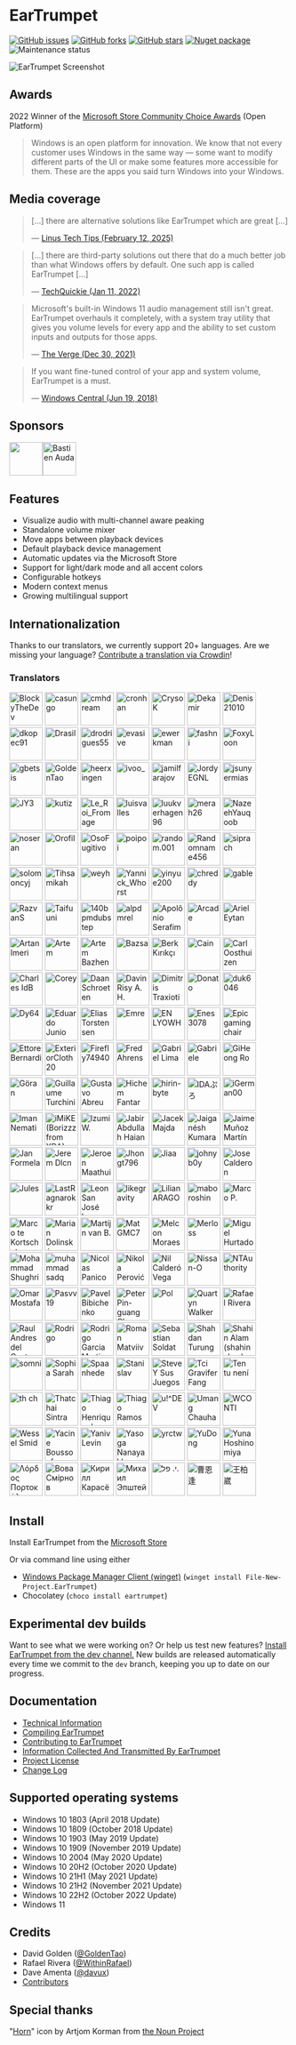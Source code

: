 # EarTrumpet

[![GitHub issues](https://img.shields.io/github/issues/File-New-Project/EarTrumpet?style=flat-square)](https://github.com/File-New-Project/EarTrumpet/issues) [![GitHub forks](https://img.shields.io/github/forks/File-New-Project/EarTrumpet?style=flat-square)](https://github.com/File-New-Project/EarTrumpet/network) [![GitHub stars](https://img.shields.io/github/stars/File-New-Project/EarTrumpet?style=flat-square)](https://github.com/File-New-Project/EarTrumpet/stargazers) [![Nuget package](https://img.shields.io/chocolatey/v/eartrumpet?style=flat-square)](https://chocolatey.org/packages/eartrumpet) ![Maintenance status](https://img.shields.io/maintenance/yes/2025?style=flat-square)

![EarTrumpet Screenshot](./Graphics/hero.gif)


## Awards

2022 Winner of the [Microsoft Store Community Choice Awards](https://blogs.windows.com/windowsdeveloper/2022/05/27/announcing-the-microsoft-store-app-awards-winners/#:~:text=open%20platform%20category) (Open Platform)
> Windows is an open platform for innovation. We know that not every customer uses Windows in the same way — some want to modify different parts of the UI or make some features more accessible for them. These are the apps you said turn Windows into your Windows.

## Media coverage

> [...] there are alternative solutions like EarTrumpet which are great [...]
>
> &mdash; [Linus Tech Tips (February 12, 2025)](https://youtu.be/6wgHq9NZru0?t=461)


> [...] there are third-party solutions out there that do a much better job than what Windows offers by default. One such app is called EarTrumpet [...]
>
> &mdash; [TechQuickie (Jan 11, 2022)](https://www.youtube.com/watch?v=xQvp5HzY9xc)

> Microsoft's built-in Windows 11 audio management still isn't great. EarTrumpet overhauls it completely, with a system tray utility that gives you volume levels for every app and the ability to set custom inputs and outputs for those apps.
>
> &mdash; [The Verge (Dec 30, 2021)](https://www.theverge.com/22837232/windows-11-pc-best-apps-microsoft-2021)

> If you want fine-tuned control of your app and system volume, EarTrumpet is a must.
>
> &mdash; [Windows Central (Jun 19, 2018)](https://www.windowscentral.com/eartrumpet-review-best-audio-control-app-windows)

## Sponsors

<!-- sponsors --><a href="https://github.com/PykeMann"><img src="https://github.com/PykeMann.png" width="60px" alt="" title="" /></a><a href="https://github.com/audabas"><img src="https://github.com/audabas.png" width="60px" alt="Bastien Auda" title="Bastien Auda" /></a><!-- sponsors -->

## Features

* Visualize audio with multi-channel aware peaking
* Standalone volume mixer
* Move apps between playback devices
* Default playback device management
* Automatic updates via the Microsoft Store
* Support for light/dark mode and all accent colors
* Configurable hotkeys
* Modern context menus
* Growing multilingual support

## Internationalization

Thanks to our translators, we currently support 20+ languages. Are we missing your language? [Contribute a translation via Crowdin](https://crowdin.com/project/eartrumpet)!

### Translators

<!-- begin-translators -->
<img src="https://crowdin-static.cf-downloads.crowdin.com/avatar/14872330/medium/d38d40292450e14db39f113194629c0c_default.png" width="60" alt="BlockyTheDev" title="BlockyTheDev" /> <img src="https://crowdin-static.cf-downloads.crowdin.com/avatar/13330267/medium/b159ba7979de040c86a4397a0a2115c6.png" width="60" alt="casungo" title="casungo" /> <img src="https://crowdin-static.cf-downloads.crowdin.com/avatar/12749175/medium/b95993758d781b934c040afaf0d5416a_default.png" width="60" alt="cmhdream" title="cmhdream" /> <img src="https://crowdin-static.cf-downloads.crowdin.com/avatar/14308340/medium/bad9ca0853fe4d9770b19f99988ad7de_default.png" width="60" alt="cronhan" title="cronhan" /> <img src="https://crowdin-static.cf-downloads.crowdin.com/avatar/14670476/medium/7c2feaab8de1a13a5a45d75cc1b28273_default.png" width="60" alt="CrysoK" title="CrysoK" /> <img src="https://crowdin-static.cf-downloads.crowdin.com/avatar/13316318/medium/e0c4affb2a9a069c2d1b3cddf968a681.jpg" width="60" alt="Dekamir" title="Dekamir" /> <img src="https://crowdin-static.cf-downloads.crowdin.com/avatar/15327302/medium/51d366e487e262cc9594d6b7dd68b35b_default.png" width="60" alt="Denis21010" title="Denis21010" /> <img src="https://crowdin-static.cf-downloads.crowdin.com/avatar/15808639/medium/9de31b34118e395637343527bdee44da_default.png" width="60" alt="dkopec91" title="dkopec91" /> <img src="https://crowdin-static.cf-downloads.crowdin.com/avatar/15970109/medium/ba21a1e47818b358efda3b1713d8ae0a.png" width="60" alt="Drasil" title="Drasil" /> <img src="https://crowdin-static.cf-downloads.crowdin.com/avatar/17117160/medium/545e0f3d4452eb477e38b5bfba4352f0.png" width="60" alt="drodrigues55" title="drodrigues55" /> <img src="https://crowdin-static.cf-downloads.crowdin.com/avatar/16628531/medium/0d041ba415436a324f4265a0c37dcdfa.png" width="60" alt="evasive" title="evasive" /> <img src="https://crowdin-static.cf-downloads.crowdin.com/avatar/14308282/medium/cac5243a5f30c5a57f40cf0a54db1122_default.png" width="60" alt="ewerkman" title="ewerkman" /> <img src="https://crowdin-static.cf-downloads.crowdin.com/avatar/12919147/medium/3ec704edc2b1d72403757fb5bcedc208_default.png" width="60" alt="fashni" title="fashni" /> <img src="https://crowdin-static.cf-downloads.crowdin.com/avatar/15555685/medium/c26effff6ae343d5972fe8372a40d2d0.png" width="60" alt="FoxyLoon" title="FoxyLoon" /> <img src="https://crowdin-static.cf-downloads.crowdin.com/avatar/15267142/medium/b2026ac455aebad9dadb28d01a477e3e_default.png" width="60" alt="gbetsis" title="gbetsis" /> <img src="https://crowdin-static.cf-downloads.crowdin.com/avatar/14309406/medium/994b9ee8f483e039dc65ee5d4efba5b4_default.png" width="60" alt="GoldenTao" title="GoldenTao" /> <img src="https://crowdin-static.cf-downloads.crowdin.com/avatar/16087014/medium/f7d9ed53665b661827e08b23a2295ff5_default.png" width="60" alt="heerxingen" title="heerxingen" /> <img src="https://crowdin-static.cf-downloads.crowdin.com/avatar/15783175/medium/7a55d8002ca14dc6f8a4199546c675a6_default.png" width="60" alt="ivoo_" title="ivoo_" /> <img src="https://crowdin-static.cf-downloads.crowdin.com/avatar/16612717/medium/a28749450c7893af0a742392c37fd359_default.png" width="60" alt="jamilfarajov" title="jamilfarajov" /> <img src="https://crowdin-static.cf-downloads.crowdin.com/avatar/15097137/medium/8f2d8386e1185d8f302ed914d98c8488.png" width="60" alt="JordyEGNL" title="JordyEGNL" /> <img src="https://crowdin-static.cf-downloads.crowdin.com/avatar/14817870/medium/cb2eb004e1cd51f9e98e7c9436b64eb5_default.png" width="60" alt="jsunyermias" title="jsunyermias" /> <img src="https://crowdin-static.cf-downloads.crowdin.com/avatar/14630722/medium/1700b0fe117ee7026a6bff2aa37295a9_default.png" width="60" alt="JY3" title="JY3" /> <img src="https://crowdin-static.cf-downloads.crowdin.com/avatar/12958483/medium/a18d9b484e0d449f3cdc9074ac3d7a0e_default.png" width="60" alt="kutiz" title="kutiz" /> <img src="https://crowdin-static.cf-downloads.crowdin.com/avatar/15398042/medium/f81c48ee9ae7db632a0e061a47563b3f.png" width="60" alt="Le_Roi_Fromage" title="Le_Roi_Fromage" /> <img src="https://crowdin-static.cf-downloads.crowdin.com/avatar/14813030/medium/644460ffb131e3d2083c28a75734f5b9_default.png" width="60" alt="luisvalles" title="luisvalles" /> <img src="https://crowdin-static.cf-downloads.crowdin.com/avatar/14810974/medium/3283d948785c0fb6c983138140b828a8_default.png" width="60" alt="luukverhagen96" title="luukverhagen96" /> <img src="https://crowdin-static.cf-downloads.crowdin.com/avatar/14677952/medium/c78ed52a3ce400b14f004fc782f9da92_default.png" width="60" alt="merah26" title="merah26" /> <img src="https://crowdin-static.cf-downloads.crowdin.com/avatar/14642798/medium/aa7b7580bdc12db6d7e34fd1785396ea_default.png" width="60" alt="NazeehYauqoob" title="NazeehYauqoob" /> <img src="https://crowdin-static.cf-downloads.crowdin.com/avatar/15101593/medium/7ba86a681950eccf6be0e4e368979a7f_default.png" width="60" alt="noseran" title="noseran" /> <img src="https://crowdin-static.cf-downloads.crowdin.com/avatar/13946509/medium/fb250074d3e8e2ece44a96e1ce7c89f7_default.png" width="60" alt="Orofil" title="Orofil" /> <img src="https://crowdin-static.cf-downloads.crowdin.com/avatar/14232896/medium/80e76b2ea46645c0a82837f82f841470_default.png" width="60" alt="OsoFugitivo" title="OsoFugitivo" /> <img src="https://crowdin-static.cf-downloads.crowdin.com/avatar/15374728/medium/9dc09bcf3af4aea89ca137b3f3e196c9_default.png" width="60" alt="poipoi" title="poipoi" /> <img src="https://crowdin-static.cf-downloads.crowdin.com/avatar/14311344/medium/2b7a3a073dd0b90deea572db691cc734_default.png" width="60" alt="random.001" title="random.001" /> <img src="https://crowdin-static.cf-downloads.crowdin.com/avatar/13105668/medium/5a07864ec401e977450ada2d1d7f88de_default.png" width="60" alt="Randomname456" title="Randomname456" /> <img src="https://crowdin-static.cf-downloads.crowdin.com/avatar/15748955/medium/7626ec8c38a97c05d5da7f6feab1d583_default.png" width="60" alt="siprach" title="siprach" /> <img src="https://crowdin-static.cf-downloads.crowdin.com/avatar/16833969/medium/c350f5073017d50fc564f244617f347f_default.png" width="60" alt="solomoncyj" title="solomoncyj" /> <img src="https://crowdin-static.cf-downloads.crowdin.com/avatar/13650547/medium/cf071114cd0cf19477b1a798f8f7ede8_default.png" width="60" alt="Tihsamikah" title="Tihsamikah" /> <img src="https://crowdin-static.cf-downloads.crowdin.com/avatar/14974199/medium/8ebcdd57e6d382411d3c883fe7f6a6a6_default.png" width="60" alt="weyh" title="weyh" /> <img src="https://crowdin-static.cf-downloads.crowdin.com/avatar/15967701/medium/642f4846085e28561dd2c1925943b3c3_default.png" width="60" alt="Yannick_Whorst" title="Yannick_Whorst" /> <img src="https://crowdin-static.cf-downloads.crowdin.com/avatar/13143242/medium/bbadb983963fa8490e4226b17a838d30.jpeg" width="60" alt="yinyue200" title="yinyue200" /> <img src="https://crowdin-static.cf-downloads.crowdin.com/avatar/9483/medium/f85c72e3a9f45b60de6c7d9d66534884_default.png" width="60" alt="chreddy" title="chreddy" /> <img src="https://crowdin-static.cf-downloads.crowdin.com/avatar/12369651/medium/7fe177b1c102dad0579f1dc080abccd0.jpg" width="60" alt="gable" title="gable" /> <img src="https://crowdin-static.cf-downloads.crowdin.com/avatar/12776255/medium/bc26f83e53902c22a2897526c38bc6ff_default.png" width="60" alt="RazvanS" title="RazvanS" /> <img src="https://crowdin-static.cf-downloads.crowdin.com/avatar/12339223/medium/d87f31be32da1abf875cccc652c91dd7_default.png" width="60" alt="Taifuuni" title="Taifuuni" /> <img src="https://crowdin-static.cf-downloads.crowdin.com/avatar/15783935/medium/5f94215ab3295606027f337039073160.jpeg" width="60" alt="140bpmdubstep" title="140bpmdubstep" /> <img src="https://crowdin-static.cf-downloads.crowdin.com/avatar/15100557/medium/a17422cbc9cc74aff1bc268f3232400e.png" width="60" alt="alpdmrel" title="alpdmrel" /> <img src="https://crowdin-static.cf-downloads.crowdin.com/avatar/14797892/medium/73cc1c9edba3ec76b93d8a52889751b7_default.png" width="60" alt="Apolônio Serafim" title="Apolônio Serafim" /> <img src="https://crowdin-static.cf-downloads.crowdin.com/avatar/14665986/medium/83418b2b4bc3985746dcf8067f3cf729.jpeg" width="60" alt="Arcade" title="Arcade" /> <img src="https://crowdin-static.cf-downloads.crowdin.com/avatar/15238102/medium/7a8ca83aca2acc4f4fa212add6e90a20.jpeg" width="60" alt="Ariel Eytan" title="Ariel Eytan" /> <img src="https://crowdin-static.cf-downloads.crowdin.com/avatar/14561478/medium/4d3f3b4ff5d03bf3789f59bca14d119b.jpg" width="60" alt="Artan Imeri" title="Artan Imeri" /> <img src="https://crowdin-static.cf-downloads.crowdin.com/avatar/13600943/medium/06fea29b3b10610bc357e78cc8b8a81c.png" width="60" alt="Artem" title="Artem" /> <img src="https://crowdin-static.cf-downloads.crowdin.com/avatar/13038722/medium/44e66f4b32f8838ac6165e8d5760f701.jpg" width="60" alt="Artem Bazhenov" title="Artem Bazhenov" /> <img src="https://crowdin-static.cf-downloads.crowdin.com/avatar/13452961/medium/c1816f4fa3773e94fb8f97dbcf8aa030.jpg" width="60" alt="Bazsa" title="Bazsa" /> <img src="https://crowdin-static.cf-downloads.crowdin.com/avatar/15240128/medium/ad4390b99e497fd08669c8f9aa58a0cd.jpeg" width="60" alt="Berk Kırıkçı" title="Berk Kırıkçı" /> <img src="https://crowdin-static.cf-downloads.crowdin.com/avatar/16626235/medium/1b681f1e2ff7676ad73d3914cfdeeaab.jpeg" width="60" alt="Cain" title="Cain" /> <img src="https://crowdin-static.cf-downloads.crowdin.com/avatar/14844934/medium/3e0ce84cd49f71bf1e102c6818b749c3.png" width="60" alt="Carl Oosthuizen" title="Carl Oosthuizen" /> <img src="https://crowdin-static.cf-downloads.crowdin.com/avatar/15432564/medium/00a99077ebeb85a07c7c0bbbb71c00e9_default.png" width="60" alt="Charles IdB" title="Charles IdB" /> <img src="https://crowdin-static.cf-downloads.crowdin.com/avatar/14074895/medium/b632b9964d4c4d7c368f2316e1cba408.png" width="60" alt="Corey" title="Corey" /> <img src="https://crowdin-static.cf-downloads.crowdin.com/avatar/15129337/medium/a5267425bc6d8c0ef636fd99716c50d9.png" width="60" alt="Daan Schroeten" title="Daan Schroeten" /> <img src="https://crowdin-static.cf-downloads.crowdin.com/avatar/13559595/medium/e7a36cb985b6faac8881c9d987526675.png" width="60" alt="Davin Risy A. H." title="Davin Risy A. H." /> <img src="https://crowdin-static.cf-downloads.crowdin.com/avatar/13266874/medium/baa6126ab777c263dc67ad35bf307962.jpg" width="60" alt="Dimitris Traxiotis" title="Dimitris Traxiotis" /> <img src="https://crowdin-static.cf-downloads.crowdin.com/avatar/13578856/medium/251c7ade449c995d85a200c81559f5f4.jpg" width="60" alt="Donato" title="Donato" /> <img src="https://crowdin-static.cf-downloads.crowdin.com/avatar/14310562/medium/ddffb5e514dbe950aed40a1b5de9b9a7.jpg" width="60" alt="duk6046" title="duk6046" /> <img src="https://crowdin-static.cf-downloads.crowdin.com/avatar/13630281/medium/fb862b5ff55daaac221ddf332736a59a.jpeg" width="60" alt="Dy64" title="Dy64" /> <img src="https://crowdin-static.cf-downloads.crowdin.com/avatar/15544785/medium/18860b133c4f8af7942eb753e5e5d557.jpeg" width="60" alt="Eduardo Junio" title="Eduardo Junio" /> <img src="https://crowdin-static.cf-downloads.crowdin.com/avatar/16122704/medium/191ecfb3c4efbf969b2f97afd0c54132.jpeg" width="60" alt="Elias Torstensen" title="Elias Torstensen" /> <img src="https://crowdin-static.cf-downloads.crowdin.com/avatar/12830604/medium/2a143b2c7cf0203d2a55c16a24b9d21f.jpg" width="60" alt="Emre" title="Emre" /> <img src="https://crowdin-static.cf-downloads.crowdin.com/avatar/14730934/medium/f863a2ca748957ffbc0ad9108a14cc92.jpg" width="60" alt="EN LYOWH" title="EN LYOWH" /> <img src="https://crowdin-static.cf-downloads.crowdin.com/avatar/14827072/medium/f8c4e92cdf974b21d4969750bf7734d5.png" width="60" alt="Enes 3078" title="Enes 3078" /> <img src="https://crowdin-static.cf-downloads.crowdin.com/avatar/14885042/medium/7e91c11908d9caa2fe71e1d88add03d2.png" width="60" alt="Epic gaming chair" title="Epic gaming chair" /> <img src="https://crowdin-static.cf-downloads.crowdin.com/avatar/16572919/medium/5b0d7c6d7e786dc0f36f12f1a4a568f1.png" width="60" alt="Ettore Bernardi" title="Ettore Bernardi" /> <img src="https://crowdin-static.cf-downloads.crowdin.com/avatar/14364106/medium/28e1ec673d60ca2b816e35ee3a0b9e6f.png" width="60" alt="ExteriorCloth20" title="ExteriorCloth20" /> <img src="https://crowdin-static.cf-downloads.crowdin.com/avatar/14308338/medium/4bf9aa2f14d9c2885c08621b58c28915.jpeg" width="60" alt="Firefly74940" title="Firefly74940" /> <img src="https://crowdin-static.cf-downloads.crowdin.com/avatar/14308306/medium/7a507059aea640e6f6d3f82447831003.jpeg" width="60" alt="Fred Ahrens" title="Fred Ahrens" /> <img src="https://crowdin-static.cf-downloads.crowdin.com/avatar/13542306/medium/f83eed4a067b1420e23a93374f8c3201_default.png" width="60" alt="Gabriel Lima" title="Gabriel Lima" /> <img src="https://crowdin-static.cf-downloads.crowdin.com/avatar/13047529/medium/198ab9def084738aed803ccd4bb513c2.jpg" width="60" alt="Gabriele" title="Gabriele" /> <img src="https://crowdin-static.cf-downloads.crowdin.com/avatar/16934161/medium/a816fbc665df65a9b785c9734988b860.png" width="60" alt="GiHeong Ro" title="GiHeong Ro" /> <img src="https://crowdin-static.cf-downloads.crowdin.com/avatar/12416181/medium/2864d29be808543d56f9e210a06ad934.jpg" width="60" alt="Göran" title="Göran" /> <img src="https://crowdin-static.cf-downloads.crowdin.com/avatar/12974300/medium/32204f326bcb4f96462478242d42e080.JPG" width="60" alt="Guillaume Turchini" title="Guillaume Turchini" /> <img src="https://crowdin-static.cf-downloads.crowdin.com/avatar/15252782/medium/80a0857613f002c9342677a1e3bc633d.jpeg" width="60" alt="Gustavo Abreu" title="Gustavo Abreu" /> <img src="https://crowdin-static.cf-downloads.crowdin.com/avatar/16423104/medium/17ab422688c11d2f67060a27a04dd4de.jpeg" width="60" alt="Hichem Fantar" title="Hichem Fantar" /> <img src="https://crowdin-static.cf-downloads.crowdin.com/avatar/14807610/medium/c116d37dacdba89e727a093458cfeed3.png" width="60" alt="hirin-byte" title="hirin-byte" /> <img src="https://crowdin-static.cf-downloads.crowdin.com/avatar/14777148/medium/eacad532662cec7444b39a04b6f8b781.png" width="60" alt="IDAぷろ" title="IDAぷろ" /> <img src="https://crowdin-static.cf-downloads.crowdin.com/avatar/14028282/medium/325e802fedad904f1260fdfc420ede8e.png" width="60" alt="iGerman00" title="iGerman00" /> <img src="https://crowdin-static.cf-downloads.crowdin.com/avatar/16973688/medium/85ab9a9ee46aa1949acc51cd13c435da.jpeg" width="60" alt="Iman Nemati" title="Iman Nemati" /> <img src="https://crowdin-static.cf-downloads.crowdin.com/avatar/13811295/medium/9e5c76b6a10754546fc3103073ee3730.png" width="60" alt="iMiKE (Borizzz from XDA)" title="iMiKE (Borizzz from XDA)" /> <img src="https://crowdin-static.cf-downloads.crowdin.com/avatar/12813062/medium/98c8a5adc56049856afa66b585626c29.jpg" width="60" alt="Izumi W." title="Izumi W." /> <img src="https://crowdin-static.cf-downloads.crowdin.com/avatar/15727509/medium/10365e2a5116480e7e251e433d31c950.png" width="60" alt="Jabir Abdullah Haian" title="Jabir Abdullah Haian" /> <img src="https://crowdin-static.cf-downloads.crowdin.com/avatar/14632244/medium/1ac43a9aca06f037a3d672b86d295584.jpeg" width="60" alt="Jacek Majda" title="Jacek Majda" /> <img src="https://crowdin-static.cf-downloads.crowdin.com/avatar/13608356/medium/5a67767dc97df69d42e69e84aa7f8a28.jpg" width="60" alt="Jaiganésh Kumaran" title="Jaiganésh Kumaran" /> <img src="https://crowdin-static.cf-downloads.crowdin.com/avatar/12842611/medium/ad9fb3254c7f9378c96966000ba38c34.png" width="60" alt="Jaime Muñoz Martín" title="Jaime Muñoz Martín" /> <img src="https://crowdin-static.cf-downloads.crowdin.com/avatar/14102781/medium/1b7a397ba4b6b75b70d4cd5bff01e805.png" width="60" alt="Jan Formela" title="Jan Formela" /> <img src="https://crowdin-static.cf-downloads.crowdin.com/avatar/14575810/medium/62411610dc7dcd65c6b70dcce6054a18.png" width="60" alt="Jerem Dlcn" title="Jerem Dlcn" /> <img src="https://crowdin-static.cf-downloads.crowdin.com/avatar/12346627/medium/15087fbf50ddc9e2927bff8d45227d54.jpg" width="60" alt="Jeroen Maathuis" title="Jeroen Maathuis" /> <img src="https://crowdin-static.cf-downloads.crowdin.com/avatar/14858992/medium/156ee7e3baf40a3b061ef1a21a6948ea.png" width="60" alt="Jhongt796" title="Jhongt796" /> <img src="https://crowdin-static.cf-downloads.crowdin.com/avatar/13573718/medium/f6c2b81316684f96734a17d70f57ad5d.jpg" width="60" alt="Jiaa" title="Jiaa" /> <img src="https://crowdin-static.cf-downloads.crowdin.com/avatar/14699602/medium/515da61679e1065469fafe1dfa1dbb0a.jpeg" width="60" alt="johnyb0y" title="johnyb0y" /> <img src="https://crowdin-static.cf-downloads.crowdin.com/avatar/14665122/medium/4abd13b512be8b419f1df13784c09d93.jpeg" width="60" alt="Jose Calderon" title="Jose Calderon" /> <img src="https://crowdin-static.cf-downloads.crowdin.com/avatar/15904135/medium/529077dfebfec80e43eff73cc5f29c38.png" width="60" alt="Jules" title="Jules" /> <img src="https://crowdin-static.cf-downloads.crowdin.com/avatar/14950449/medium/245040d1111d7e754eae46e3e17b4687.jpeg" width="60" alt="LastRagnarokkr" title="LastRagnarokkr" /> <img src="https://crowdin-static.cf-downloads.crowdin.com/avatar/12732819/medium/f7c4901e999fc076ac8e081386f22a9a.png" width="60" alt="Leon San José Larsson" title="Leon San José Larsson" /> <img src="https://crowdin-static.cf-downloads.crowdin.com/avatar/16142300/medium/4e8183bd05ab1054931145d38fa3275e.jpeg" width="60" alt="likegravity" title="likegravity" /> <img src="https://crowdin-static.cf-downloads.crowdin.com/avatar/14700644/medium/a3afbfe8ebc9b81b1fd4e77fb2f1dd15.jpeg" width="60" alt="Lilian ARAGO" title="Lilian ARAGO" /> <img src="https://crowdin-static.cf-downloads.crowdin.com/avatar/14165949/medium/6294dfb63294bd57da6208cbf79546de.png" width="60" alt="maboroshin" title="maboroshin" /> <img src="https://crowdin-static.cf-downloads.crowdin.com/avatar/13541741/medium/98b008c02279ab89bc1be4f8d022dbc5.jpg" width="60" alt="Marco P." title="Marco P." /> <img src="https://crowdin-static.cf-downloads.crowdin.com/avatar/13517065/medium/623fcb5e60d02deb86ef01c00a9a618d.jpg" width="60" alt="Marco te Kortschot" title="Marco te Kortschot" /> <img src="https://crowdin-static.cf-downloads.crowdin.com/avatar/14191847/medium/41c2768c383d8d2113028c1b0cc9e53f_default.png" width="60" alt="Marian Dolinský" title="Marian Dolinský" /> <img src="https://crowdin-static.cf-downloads.crowdin.com/avatar/29290/medium/212cdece08139291e40600ba9f984c33_default.png" width="60" alt="Martijn van B." title="Martijn van B." /> <img src="https://crowdin-static.cf-downloads.crowdin.com/avatar/15826833/medium/3e196c7999fe781f4c69e36aec602157.jpeg" width="60" alt="Mat GMC7" title="Mat GMC7" /> <img src="https://crowdin-static.cf-downloads.crowdin.com/avatar/12691360/medium/1972915fe8906cc80c37cc3e93c116f0_default.png" width="60" alt="Melcon Moraes" title="Melcon Moraes" /> <img src="https://crowdin-static.cf-downloads.crowdin.com/avatar/14677180/medium/85d459ce0f5acace6777b8995804b9ed.jpg" width="60" alt="Merloss" title="Merloss" /> <img src="https://crowdin-static.cf-downloads.crowdin.com/avatar/14308274/medium/18f21a28039e5d36454388d150840b19.jpeg" width="60" alt="Miguel Hurtado" title="Miguel Hurtado" /> <img src="https://crowdin-static.cf-downloads.crowdin.com/avatar/14593474/medium/0ee238ef2b9f6a8b60c1c5090de9e212.jpeg" width="60" alt="Mohammad Shughri" title="Mohammad Shughri" /> <img src="https://crowdin-static.cf-downloads.crowdin.com/avatar/15729861/medium/f64ee22471b56560676856e9237b6e27.jpeg" width="60" alt="muhammad sadq " title="muhammad sadq " /> <img src="https://crowdin-static.cf-downloads.crowdin.com/avatar/16984836/medium/3578b6eea59d582f23987b5222256ce8.jpeg" width="60" alt="Nicolas Panico" title="Nicolas Panico" /> <img src="https://crowdin-static.cf-downloads.crowdin.com/avatar/13856939/medium/fa8d8cedef0ed56ad4d28a37bf19e389.jpeg" width="60" alt="Nikola Perović" title="Nikola Perović" /> <img src="https://crowdin-static.cf-downloads.crowdin.com/avatar/14735980/medium/ead5bccda5e9f1444871f861cf1465ef.jpeg" width="60" alt="Nil Calderó Vega" title="Nil Calderó Vega" /> <img src="https://crowdin-static.cf-downloads.crowdin.com/avatar/15386352/medium/7df214fbcaf299a2e03660481c2791d6.png" width="60" alt="Nissan-O" title="Nissan-O" /> <img src="https://crowdin-static.cf-downloads.crowdin.com/avatar/14308858/medium/2824f71dddf2973c4a5b531e44a6e6e5.jpg" width="60" alt="NTAuthority" title="NTAuthority" /> <img src="https://crowdin-static.cf-downloads.crowdin.com/avatar/12926745/medium/1eac4c9f7271d3ce79cd5d9432604d9a.jpg" width="60" alt="Omar Mostafa" title="Omar Mostafa" /> <img src="https://crowdin-static.cf-downloads.crowdin.com/avatar/14888044/medium/e97ab716e09e8af9bb21e65f977d9970.png" width="60" alt="Pasvv19" title="Pasvv19" /> <img src="https://crowdin-static.cf-downloads.crowdin.com/avatar/14964547/medium/b9d000864d028e54d580d26331a1571e.jpeg" width="60" alt="Pavel Bibichenko" title="Pavel Bibichenko" /> <img src="https://crowdin-static.cf-downloads.crowdin.com/avatar/2952/medium/ebf0ac39dcaa7069d771310e63bd32dc_default.png" width="60" alt="Peter Pin-guang Chen" title="Peter Pin-guang Chen" /> <img src="https://crowdin-static.cf-downloads.crowdin.com/avatar/15052449/medium/54e00aaf0028ee0132e5719604e1b1ed.jpeg" width="60" alt="Pol" title="Pol" /> <img src="https://crowdin-static.cf-downloads.crowdin.com/avatar/13998735/medium/18f97a8233b24aaa697f2f6890acd579.png" width="60" alt="Quartyn Walker" title="Quartyn Walker" /> <img src="https://crowdin-static.cf-downloads.crowdin.com/avatar/14308154/medium/303307459679a720572e4f315a990e32.png" width="60" alt="Rafael Rivera" title="Rafael Rivera" /> <img src="https://crowdin-static.cf-downloads.crowdin.com/avatar/12929130/medium/5701b9d8cbe77ff718d46ac481042106.jpg" width="60" alt="Raul Andres del Canto Zahr" title="Raul Andres del Canto Zahr" /> <img src="https://crowdin-static.cf-downloads.crowdin.com/avatar/12522483/medium/87a014f599e0caba500684e96c1d7ee4_default.png" width="60" alt="Rodrigo" title="Rodrigo" /> <img src="https://crowdin-static.cf-downloads.crowdin.com/avatar/13929217/medium/680fa5433ed52756443b29efb2150f48.jpg" width="60" alt="Rodrigo Garcia Martin" title="Rodrigo Garcia Martin" /> <img src="https://crowdin-static.cf-downloads.crowdin.com/avatar/13958355/medium/7bee7f23e1c63f2e614a539d2d544357.png" width="60" alt="Roman Matviiv" title="Roman Matviiv" /> <img src="https://crowdin-static.cf-downloads.crowdin.com/avatar/15209700/medium/b397494f3b30da776097521bd0d42a3b.jpg" width="60" alt="Sebastian Soldat" title="Sebastian Soldat" /> <img src="https://crowdin-static.cf-downloads.crowdin.com/avatar/13043045/medium/1832032ac5c873fdadc40920b37c1058.jpg" width="60" alt="Shahdan Turung" title="Shahdan Turung" /> <img src="https://crowdin-static.cf-downloads.crowdin.com/avatar/16466045/medium/8db81342c9b72a258c4d18a508c930ed.jpeg" width="60" alt="Shahin Alam (shahin alam)" title="Shahin Alam (shahin alam)" /> <img src="https://crowdin-static.cf-downloads.crowdin.com/avatar/14676966/medium/5229af30e768be5ef251c2c13164dbbd_default.png" width="60" alt="somni" title="somni" /> <img src="https://crowdin-static.cf-downloads.crowdin.com/avatar/15919387/medium/c9c27be7d33780909fb770b0dcf74da4.jpeg" width="60" alt="Sophia Sarah" title="Sophia Sarah" /> <img src="https://crowdin-static.cf-downloads.crowdin.com/avatar/14405616/medium/d4bcf370dceb8161b924c3260e033ea6.png" width="60" alt="Spaanhede" title="Spaanhede" /> <img src="https://crowdin-static.cf-downloads.crowdin.com/avatar/13851339/medium/a794c857be32c2667344e09b8a74ecbd.jpeg" width="60" alt="Stanislav" title="Stanislav" /> <img src="https://crowdin-static.cf-downloads.crowdin.com/avatar/14229382/medium/e1fbedc7a13497d4ab2098411bb8d6cb.png" width="60" alt="Steve Y Sus Juegos" title="Steve Y Sus Juegos" /> <img src="https://crowdin-static.cf-downloads.crowdin.com/avatar/14824284/medium/61217f7dac49cff41ea578d0b449669e.jpeg" width="60" alt="Tci Gravifer Fang" title="Tci Gravifer Fang" /> <img src="https://crowdin-static.cf-downloads.crowdin.com/avatar/13888473/medium/4ffdd5a168c9f44ad841b16037743e0f.jpg" width="60" alt="Ten tu není" title="Ten tu není" /> <img src="https://crowdin-static.cf-downloads.crowdin.com/avatar/16975770/medium/6a095d7d8f84159d9a11c5c8bd27493b.png" width="60" alt="th ch" title="th ch" /> <img src="https://crowdin-static.cf-downloads.crowdin.com/avatar/15346744/medium/9cdd79ccdc195fe4bf80d9fc55c0b392.jpeg" width="60" alt="Thatchai Sintra" title="Thatchai Sintra" /> <img src="https://crowdin-static.cf-downloads.crowdin.com/avatar/12773928/medium/9212d427b61e4724e85bc03d48ead7d4.png" width="60" alt="Thiago Henrique da Silva" title="Thiago Henrique da Silva" /> <img src="https://crowdin-static.cf-downloads.crowdin.com/avatar/15881037/medium/c9edb062fe97f065c15f50b0e51de18e.png" width="60" alt="Thiago Ramos" title="Thiago Ramos" /> <img src="https://crowdin-static.cf-downloads.crowdin.com/avatar/13539607/medium/41693ad9493a7b911749c6cdcbf8d357_default.png" width="60" alt="u!^DEV" title="u!^DEV" /> <img src="https://crowdin-static.cf-downloads.crowdin.com/avatar/15100993/medium/bcb6ece4c1b5b08d32c1a3c0889b8f6e.jpeg" width="60" alt="Umang Chauhan" title="Umang Chauhan" /> <img src="https://crowdin-static.cf-downloads.crowdin.com/avatar/14679092/medium/589e4b1fec3cf774cbd6f2bad1fba733.jpeg" width="60" alt="WCONTI" title="WCONTI" /> <img src="https://crowdin-static.cf-downloads.crowdin.com/avatar/14702386/medium/9dcd47d206da5952ead87de3d692b6ec.jpeg" width="60" alt="Wessel Smid" title="Wessel Smid" /> <img src="https://crowdin-static.cf-downloads.crowdin.com/avatar/13309066/medium/22aba64233b225b1e73b700584f9ada7.jpg" width="60" alt="Yacine Boussoufa" title="Yacine Boussoufa" /> <img src="https://crowdin-static.cf-downloads.crowdin.com/avatar/13501302/medium/610cf496d138c51448bb14f7ea813ed7.jpeg" width="60" alt="Yaniv Levin" title="Yaniv Levin" /> <img src="https://crowdin-static.cf-downloads.crowdin.com/avatar/16557429/medium/c8cc9cff2045b6f8655cbc9f62b91997.jpeg" width="60" alt="Yasoga Nanayakkarawasam" title="Yasoga Nanayakkarawasam" /> <img src="https://crowdin-static.cf-downloads.crowdin.com/avatar/14937273/medium/2c3b8a43cd5f93681a34d4c37a9d3e5f.png" width="60" alt="yrctw" title="yrctw" /> <img src="https://crowdin-static.cf-downloads.crowdin.com/avatar/13828709/medium/2d6846dca4f720b6e1ac73ed5bd7e949.jpg" width="60" alt="YuDong" title="YuDong" /> <img src="https://crowdin-static.cf-downloads.crowdin.com/avatar/12541873/medium/6b3ae953acf0b631623bd293bf87293c.png" width="60" alt="Yuna Hoshinomiya" title="Yuna Hoshinomiya" /> <img src="https://crowdin-static.cf-downloads.crowdin.com/avatar/16253718/medium/1bb79c548873635abfd4ff9d43199cd9.jpeg" width="60" alt="Λόρδος Πορτοκάλης" title="Λόρδος Πορτοκάλης" /> <img src="https://crowdin-static.cf-downloads.crowdin.com/avatar/15238672/medium/7e90a2f77e034e7463b1f1d24eedd645.png" width="60" alt="Вова Смірнов" title="Вова Смірнов" /> <img src="https://crowdin-static.cf-downloads.crowdin.com/avatar/17122322/medium/c3c686ded2bedb4bfaf02d5093335d5a.png" width="60" alt="Кирилл Карасёв" title="Кирилл Карасёв" /> <img src="https://crowdin-static.cf-downloads.crowdin.com/avatar/14750132/medium/909fb18f45c4a69b8227ddbd7a7433e0.png" width="60" alt="Михаил Эпштейн" title="Михаил Эпштейн" /> <img src="https://crowdin-static.cf-downloads.crowdin.com/avatar/15603175/medium/81923d48d6975b1cdc5f2bc0e084e74e.png" width="60" alt="י. פל." title="י. פל." /> <img src="https://crowdin-static.cf-downloads.crowdin.com/avatar/12960382/medium/efd52e2c41be32bfd52569ac15d228b7.jpg" width="60" alt="曹恩逢" title="曹恩逢" /> <img src="https://crowdin-static.cf-downloads.crowdin.com/avatar/14810144/medium/92b0ea42c77ff3689d6bbd05dbb2c332.png" width="60" alt="王柏崴" title="王柏崴" />
<!-- end-translators -->

## Install

Install EarTrumpet from the [Microsoft Store](https://www.microsoft.com/store/apps/9nblggh516xp)

Or via command line using either
- [Windows Package Manager Client (winget)](https://github.com/microsoft/winget-cli) (`winget install File-New-Project.EarTrumpet`)
- Chocolatey (`choco install eartrumpet`)

## Experimental dev builds

Want to see what we were working on? Or help us test new features? [Install EarTrumpet from the dev channel.](https://install.eartrumpet.app/dev/EarTrumpet.Package.appinstaller) New builds are released automatically every time we commit to the `dev` branch, keeping you up to date on our progress.

## Documentation
* [Technical Information](./EarTrumpet/README.md)
* [Compiling EarTrumpet](./COMPILING.md)
* [Contributing to EarTrumpet](./CONTRIBUTING.md)
* [Information Collected And Transmitted By EarTrumpet](./PRIVACY.md)
* [Project License](./LICENSE)
* [Change Log](./CHANGELOG.md)

## Supported operating systems
- Windows 10 1803 (April 2018 Update)
- Windows 10 1809 (October 2018 Update)
- Windows 10 1903 (May 2019 Update)
- Windows 10 1909 (November 2019 Update)
- Windows 10 2004 (May 2020 Update)
- Windows 10 20H2 (October 2020 Update)
- Windows 10 21H1 (May 2021 Update)
- Windows 10 21H2 (November 2021 Update)
- Windows 10 22H2 (October 2022 Update)
- Windows 11

## Credits
- David Golden ([@GoldenTao](https://www.twitter.com/GoldenTao))
- Rafael Rivera ([@WithinRafael](https://www.twitter.com/WithinRafael))
- Dave Amenta ([@davux](https://www.twitter.com/davux))
- [Contributors](https://github.com/File-New-Project/EarTrumpet/graphs/contributors)

## Special thanks

"[Horn](https://thenounproject.com/icon/horn-125731/)" icon by Artjom Korman from [the Noun Project](https://thenounproject.com/)



































